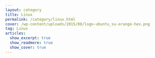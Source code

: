 ```yaml
---
layout: category
title: Linux
permalink: /category/linux.html
cover: /wp-content/uploads/2015/08/logo-ubuntu_su-orange-hex.png
tag: Linux
articles:
  show_excerpt: true
  show_readmore: true
  show_cover: true
---
```

